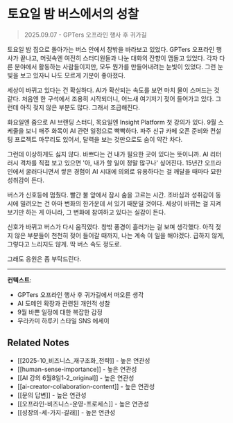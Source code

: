 # 토요일 밤 버스에서의 성찰
> 2025.09.07 - GPTers 오프라인 행사 후 귀가길

토요일 밤 집으로 돌아가는 버스 안에서 창밖을 바라보고 있었다. GPTers 오프라인 행사가 끝나고, 머릿속엔 여전히 스터디원들과 나눈 대화의 잔향이 맴돌고 있었다. 각자 다른 분야에서 활동하는 사람들이지만, 모두 뭔가를 만들어내려는 눈빛이 있었다. 그런 눈빛을 보고 있자니 나도 모르게 기분이 좋아졌다.

세상이 바뀌고 있다는 건 확실하다. AI가 확산되는 속도를 보면 마치 물이 스며드는 것 같다. 처음엔 한 구석에서 조용히 시작되더니, 어느새 여기저기 젖어 들어가고 있다. 그런데 아직 젖지 않은 부분도 많다. 그래서 조급해진다.

화요일엔 줌으로 AI 브랜딩 스터디, 목요일엔 Insight Platform 첫 강의가 있다. 9월 스케줄을 보니 매주 화목이 AI 관련 일정으로 빡빡하다. 파주 신규 카페 오픈 준비와 컨설팅 프로젝트 마무리도 있어서, 달력을 보는 것만으로도 숨이 약간 차다.

그런데 이상하게도 싫지 않다. 바쁘다는 건 내가 필요한 곳이 있다는 뜻이니까. AI 리터러시 격차를 직접 보고 있으면 '아, 내가 할 일이 정말 많구나' 싶어진다. 15년간 오프라인에서 굴러다니면서 쌓은 경험이 AI 시대에 의외로 유용하다는 걸 깨달을 때마다 묘한 성취감이 든다.

버스가 신호등에 멈췄다. 빨간 불 앞에서 잠시 숨을 고르는 시간. 조바심과 성취감이 동시에 밀려오는 건 아마 변화의 한가운데 서 있기 때문일 것이다. 세상이 바뀌는 걸 지켜보기만 하는 게 아니라, 그 변화에 참여하고 있다는 실감이 든다.

신호가 바뀌고 버스가 다시 움직였다. 창밖 풍경이 흘러가는 걸 보며 생각했다. 아직 젖지 않은 부분들이 천천히 젖어 들어갈 때까지, 나는 계속 이 일을 해야겠다. 급하지 않게, 그렇다고 느리지도 않게. 딱 버스 속도 정도로.

그래도 응원은 좀 부탁드린다.

---

**컨텍스트**:
- GPTers 오프라인 행사 후 귀가길에서 떠오른 생각
- AI 도메인 확장과 관련된 개인적 성찰
- 9월 바쁜 일정에 대한 복잡한 감정
- 무라카미 하루키 스타일 SNS 에세이

## Related Notes
- [[2025-10_비즈니스_재구조화_전략]] - 높은 연관성
- [[human-sense-importance]] - 높은 연관성
- [[AI 강의 6월8일1-2_original]] - 높은 연관성
- [[ai-creator-collaboration-content]] - 높은 연관성
- [[문의 답변]] - 높은 연관성
- [[오프라인-비즈니스-운영-프로세스]] - 높은 연관성
- [[성장의-세-가지-갈래]] - 높은 연관성
